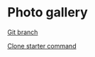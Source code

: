 # Photo gallery 


[Git branch](https://github.com/codiku/react-native-advanced-concepts/tree/006-EN-gallery)

[Clone starter command](https://raw.githubusercontent.com/codiku/ressources/master/gallery_starter_command.txt)
